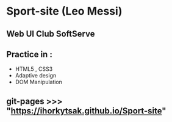 # Sport-site (Leo Messi)

## Web UI Club SoftServe

## Practice in :

- HTML5 , CSS3
- Adaptive design
- DOM Manipulation

## git-pages >>> "https://ihorkytsak.github.io/Sport-site"
